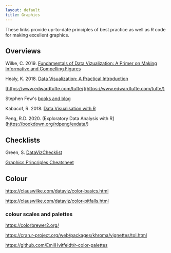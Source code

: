 ```yaml
---
layout: default
title: Graphics
---
```


These links provide up-to-date principles of best practice as well as R code for making excellent graphics.

## Overviews

Wilke, C. 2019. [Fundamentals of Data Vizualization: A Primer on Making Informative and Compelling Figures](https://clauswilke.com/dataviz/)

Healy, K. 2018. [Data Visualization: A Practical Introduction](http://socviz.co/)

[https://www.edwardtufte.com/tufte/](https://www.edwardtufte.com/tufte/)

Stephen Few's [books and blog](http://www.perceptualedge.com/)

Kabacof, R. 2018. [Data Visualisation with R](https://rkabacoff.github.io/datavis/)

Peng, R.D. 2020. (Exploratory Data Analysis with R](https://bookdown.org/rdpeng/exdata/) 


## Checklists

Green, S. [DataVizChecklist](https://datavizchecklist.stephanieevergreen.com/assets/DataVizChecklist_Feb2018.pdf)

[Graphics Princriples Cheatsheet](https://graphicsprinciples.github.io/)


## Colour

https://clauswilke.com/dataviz/color-basics.html

https://clauswilke.com/dataviz/color-pitfalls.html


### colour scales and palettes

https://colorbrewer2.org/

https://cran.r-project.org/web/packages/khroma/vignettes/tol.html

https://github.com/EmilHvitfeldt/r-color-palettes


